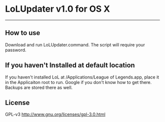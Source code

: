 # LoLUpdater v1.0 for OS X
___
## How to use
Download and run LoLUpdater.command. The script will require your password.
## If you haven't Installed at default location
If you haven't installed LoL at /Applications/League of Legends.app, place it in the Applicaiton root to run. Google if you don't know how to get there. Backups are stored there as well.
## License
GPL-v3 http://www.gnu.org/licenses/gpl-3.0.html
